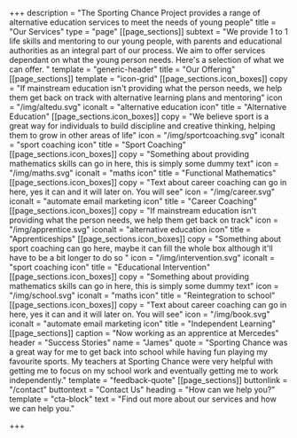+++
description = "The Sporting Chance Project provides a range of alternative education services to meet the needs of young people"
title = "Our Services"
type = "page"
[[page_sections]]
subtext = "We provide 1 to 1 life skills and mentoring to our young people, with parents and educational authorities as an integral part of our process. We aim to offer services dependant on what the young person needs. Here's a selection of what we can offer. "
template = "generic-header"
title = "Our Offering"
[[page_sections]]
template = "icon-grid"
[[page_sections.icon_boxes]]
copy = "If mainstream education isn't providing what the person needs, we help them get back on track with alternative learning plans and mentoring"
icon = "/img/altedu.svg"
iconalt = "alternative education icon"
title = "Alternative Education"
[[page_sections.icon_boxes]]
copy = "We believe sport is a great way for individuals to build discipline and creative thinking, helping them to grow in other areas of life"
icon = "/img/sportcoaching.svg"
iconalt = "sport coaching icon"
title = "Sport Coaching"
[[page_sections.icon_boxes]]
copy = "Something about providing mathematics skills can go in here, this is simply some dummy text"
icon = "/img/maths.svg"
iconalt = "maths icon"
title = "Functional Mathematics"
[[page_sections.icon_boxes]]
copy = "Text about career coaching can go in here, yes it can and it will later on. You will see"
icon = "/img/career.svg"
iconalt = "automate email marketing icon"
title = "Career Coaching"
[[page_sections.icon_boxes]]
copy = "If mainstream education isn't providing what the person needs, we help them get back on track"
icon = "/img/apprentice.svg"
iconalt = "alternative education icon"
title = "Apprenticeships"
[[page_sections.icon_boxes]]
copy = "Something about sport coaching can go here, maybe it can fill the whole box although it'll have to be a bit longer to do so "
icon = "/img/intervention.svg"
iconalt = "sport coaching icon"
title = "Educational Intervention"
[[page_sections.icon_boxes]]
copy = "Something about providing mathematics skills can go in here, this is simply some dummy text"
icon = "/img/school.svg"
iconalt = "maths icon"
title = "Reintegration to school"
[[page_sections.icon_boxes]]
copy = "Text about career coaching can go in here, yes it can and it will later on. You will see"
icon = "/img/book.svg"
iconalt = "automate email marketing icon"
title = "Independent Learning"
[[page_sections]]
caption = "Now working as an apprentice at Mercedes"
header = "Success Stories"
name = "James"
quote = "Sporting Chance was a great way for me to get back into school while having fun playing my favourite sports. My teachers at Sporting Chance were very helpful with getting me to focus on my school work and eventually getting me to work independently."
template = "feedback-quote"
[[page_sections]]
buttonlink = "/contact"
buttontext = "Contact Us"
heading = "How can we help you?"
template = "cta-block"
text = "Find out more about our services and how we can help you."

+++
